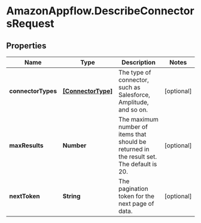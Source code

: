 # AmazonAppflow.DescribeConnectorsRequest

## Properties

Name | Type | Description | Notes
------------ | ------------- | ------------- | -------------
**connectorTypes** | [**[ConnectorType]**](ConnectorType.md) |  The type of connector, such as Salesforce, Amplitude, and so on.  | [optional] 
**maxResults** | **Number** | The maximum number of items that should be returned in the result set. The default is 20. | [optional] 
**nextToken** | **String** |  The pagination token for the next page of data.  | [optional] 


